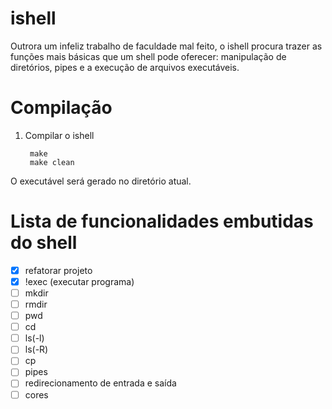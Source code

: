 ishell
======

Outrora um infeliz trabalho de faculdade mal feito, o ishell procura trazer as funções mais básicas que um shell pode oferecer: manipulação de diretórios, pipes e a execução de arquivos executáveis.

Compilação
==========

1. Compilar o ishell

        make
        make clean
        
O executável será gerado no diretório atual.

Lista de funcionalidades embutidas do shell
===========================================

- [x] refatorar projeto
- [x] !exec (executar programa)
- [ ] mkdir
- [ ] rmdir
- [ ] pwd
- [ ] cd
- [ ] ls(-l)
- [ ] ls(-R)
- [ ] cp
- [ ] pipes
- [ ] redirecionamento de entrada e saída
- [ ] cores
